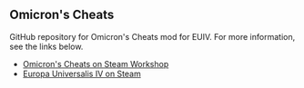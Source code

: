 ## Omicron's Cheats
GitHub repository for Omicron's Cheats mod for EUIV. For more information, see the links below.

* [Omicron's Cheats on Steam Workshop](http://steamcommunity.com/sharedfiles/filedetails/?id=396945031)
* [Europa Universalis IV on Steam](http://store.steampowered.com/app/236850)
